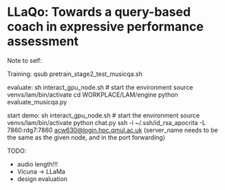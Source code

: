# LLaQo: Towards a query-based coach in expressive performance assessment


Note to self:

Training: 
qsub pretrain_stage2_test_musicqa.sh

evaluate:
sh interact_gpu_node.sh  # start the environment
source venvs/lam/bin/activate
cd WORKPLACE/LAM/engine
python evaluate_musicqa.py

start demo:
sh interact_gpu_node.sh  # start the environment
source venvs/lam/bin/activate
python chat.py
ssh -i ~/.ssh/id_rsa_apocrita -L 7860:rdg7:7860 acw630@login.hpc.qmul.ac.uk
(server_name needs to be the same as the given node, and in the port forwarding)

TODO: 
- audio length!!!
- Vicuna -> LLaMa
- design evaluation

